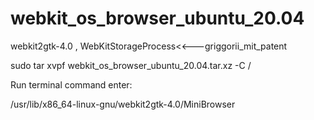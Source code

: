 # webkit_os_browser_ubuntu_20.04
webkit2gtk-4.0 , WebKitStorageProcess<<---griggorii_mit_patent

sudo tar xvpf webkit_os_browser_ubuntu_20.04.tar.xz -C /

Run terminal command enter:

/usr/lib/x86_64-linux-gnu/webkit2gtk-4.0/MiniBrowser
